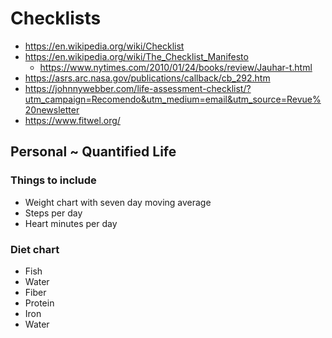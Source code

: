 # Checklists

* https://en.wikipedia.org/wiki/Checklist
* https://en.wikipedia.org/wiki/The_Checklist_Manifesto
	* https://www.nytimes.com/2010/01/24/books/review/Jauhar-t.html
* https://asrs.arc.nasa.gov/publications/callback/cb_292.htm
* https://johnnywebber.com/life-assessment-checklist/?utm_campaign=Recomendo&utm_medium=email&utm_source=Revue%20newsletter
* https://www.fitwel.org/


## Personal ~ Quantified Life

### Things to include

* Weight chart with seven day moving average
* Steps per day
* Heart minutes per day

### Diet chart

* Fish
* Water
* Fiber
* Protein
* Iron
* Water

